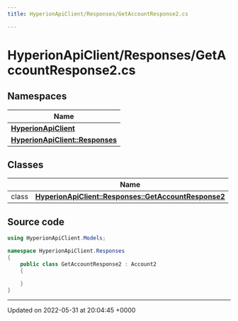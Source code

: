 ```yaml
---
title: HyperionApiClient/Responses/GetAccountResponse2.cs

---
```


# HyperionApiClient/Responses/GetAccountResponse2.cs



## Namespaces

| Name           |
| -------------- |
| **[HyperionApiClient](/Namespaces/namespace_hyperion_api_client.md)**  |
| **[HyperionApiClient::Responses](/Namespaces/namespace_hyperion_api_client_1_1_responses.md)**  |

## Classes

|                | Name           |
| -------------- | -------------- |
| class | **[HyperionApiClient::Responses::GetAccountResponse2](/Classes/class_hyperion_api_client_1_1_responses_1_1_get_account_response2.md)**  |




## Source code

```csharp
using HyperionApiClient.Models;

namespace HyperionApiClient.Responses
{
    public class GetAccountResponse2 : Account2
    {

    }
}
```


-------------------------------

Updated on 2022-05-31 at 20:04:45 +0000
